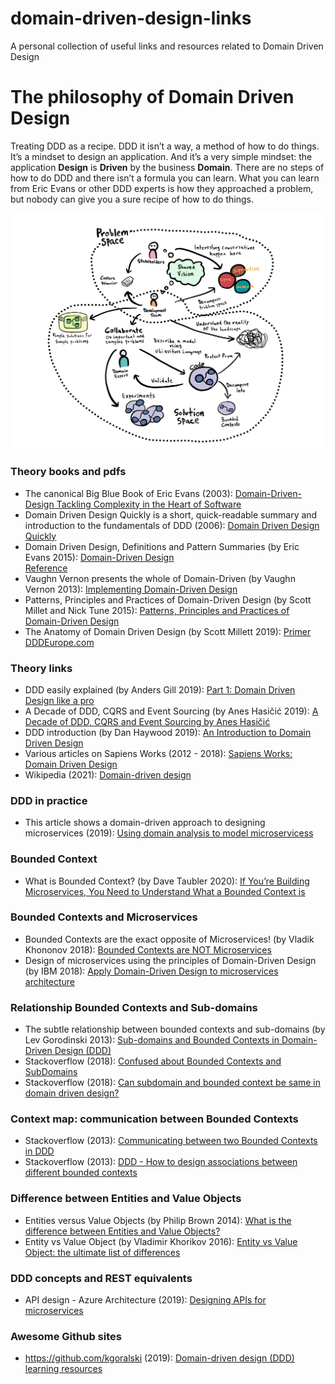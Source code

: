 # domain-driven-design-links
A personal collection of useful links and resources related to Domain Driven Design

# The philosophy of Domain Driven Design

Treating DDD as a recipe. DDD it isn’t a way, a method of how to do things. It’s a mindset to design an application. And it’s a very simple mindset: the application **Design** is **Driven** by the business **Domain**. There are no steps of how to do DDD and there isn’t a formula you can learn. What you can learn from Eric Evans or other DDD experts is how they approached a problem, but nobody can give you a sure recipe of how to do things.

![Domain Driven Design](./img/ddd.jpeg "Domain Driven Design")

### Theory books and pdfs
- The canonical Big Blue Book of Eric Evans (2003): [Domain-Driven-Design Tackling Complexity in the Heart of Software](https://github.com/gg-daddy/ebooks/blob/master/Eric%20Evans%202003%20-%20Domain-Driven%20Design%20-%20Tackling%20Complexity%20in%20the%20Heart%20of%20Software.pdf)
- Domain Driven Design Quickly is a short, quick-readable summary and introduction to the fundamentals of DDD (2006): [Domain Driven Design Quickly](https://www.infoq.com/minibooks/domain-driven-design-quickly/)
- Domain Driven Design, Definitions and Pattern Summaries (by Eric Evans 2015): [Domain-Driven	Design	
Reference](https://www.domainlanguage.com/wp-content/uploads/2016/05/DDD_Reference_2015-03.pdf)
- Vaughn Vernon presents the whole of Domain-Driven (by Vaughn Vernon 2013): [Implementing Domain-Driven Design](https://ptgmedia.pearsoncmg.com/images/9780321834577/samplepages/0321834577.pdf)
- Patterns, Principles and Practices of Domain-Driven Design (by Scott Millet and Nick Tune 2015): [Patterns, Principles and Practices of Domain-Driven Design](https://github.com/bmihovski/software-development-ebooks-1)
- The Anatomy of Domain Driven Design (by Scott Millett 2019): [Primer DDDEurope.com](https://www.elbandit.co.uk/images/DDDEU-Booklet.pdf)

### Theory links
- DDD easily explained (by Anders Gill 2019): [Part 1: Domain Driven Design like a pro](https://medium.com/raa-labs/part-1-domain-driven-design-like-a-pro-f9e78d081f10)
- A Decade of DDD, CQRS and Event Sourcing (by Anes Hasičić 2019): [A Decade of DDD, CQRS and Event Sourcing by Anes Hasičić](https://tacta.io/a-decade-of-ddd-cqrs-and-event-sourcing/)
- DDD introduction (by Dan Haywood 2019): [An Introduction to Domain Driven Design](https://www.methodsandtools.com/archive/archive.php?id=97)
- Various articles on Sapiens Works (2012 - 2018): [Sapiens Works: Domain Driven Design](https://blog.sapiensworks.com/tags.html#Domain%20driven%20design)
- Wikipedia (2021): [Domain-driven design](https://en.m.wikipedia.org/wiki/Domain-driven_design)

### DDD in practice
- This article shows a domain-driven approach to designing microservices (2019): [Using domain analysis to model microservicess](https://docs.microsoft.com/en-us/azure/architecture/microservices/model/domain-analysis)

### Bounded Context
- What is Bounded Context? (by Dave Taubler 2020): [If You’re Building Microservices, You Need to Understand What a Bounded Context is](https://medium.datadriveninvestor.com/if-youre-building-microservices-you-need-to-understand-what-a-bounded-context-is-30cbe51d5085)

### Bounded Contexts and Microservices
- Bounded Contexts are the exact opposite of Microservices! (by Vladik Khononov 2018): [Bounded Contexts are NOT Microservices](https://vladikk.com/2018/01/21/bounded-contexts-vs-microservices/)
- Design of microservices using the principles of Domain-Driven Design (by IBM 2018): [Apply Domain-Driven Design to microservices architecture](https://www.ibm.com/garage/method/practices/code/domain-driven-design/)

### Relationship Bounded Contexts and Sub-domains
- The subtle relationship between bounded contexts and sub-domains (by Lev Gorodinski 2013): [Sub-domains and Bounded Contexts in Domain-Driven Design (DDD)](http://gorodinski.com/blog/2013/04/29/sub-domains-and-bounded-contexts-in-domain-driven-design-ddd/)
- Stackoverflow (2018): [Confused about Bounded Contexts and SubDomains](https://stackoverflow.com/questions/18625576/confused-about-bounded-contexts-and-subdomains)
- Stackoverflow (2018): [Can subdomain and bounded context be same in domain driven design?](https://stackoverflow.com/questions/32069892/can-subdomain-and-bounded-context-be-same-in-domain-driven-design)

### Context map: communication between Bounded Contexts
- Stackoverflow (2013): [Communicating between two Bounded Contexts in DDD](https://stackoverflow.com/questions/16713041/communicating-between-two-bounded-contexts-in-ddd)
- Stackoverflow (2013): [DDD - How to design associations between different bounded contexts](	https://stackoverflow.com/questions/18761001/ddd-how-to-design-associations-between-different-bounded-contexts)

### Difference between Entities and Value Objects
- Entities versus Value Objects (by Philip Brown 2014): [What is the difference between Entities and Value Objects?](https://www.culttt.com/2014/04/30/difference-entities-value-objects/)
- Entity vs Value Object (by Vladimir Khorikov 2016): [Entity vs Value Object: the ultimate list of differences](https://enterprisecraftsmanship.com/posts/entity-vs-value-object-the-ultimate-list-of-differences/)

### DDD concepts and REST equivalents
- API design - Azure Architecture (2019): [Designing APIs for microservices](https://docs.microsoft.com/nl-nl/azure/architecture/microservices/design/api-design)

### Awesome Github sites
- https://github.com/kgoralski (2019): [Domain-driven design (DDD) learning resources](https://github.com/kgoralski/personal-wiki-and-learning-resources/blob/master/domain-driven-design.md)
